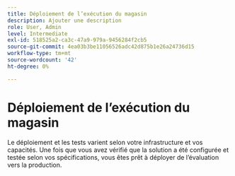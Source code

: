 ```yaml
---
title: Déploiement de l’exécution du magasin
description: Ajouter une description
role: User, Admin
level: Intermediate
exl-id: 518525a2-ca3c-47a9-979a-9456284f2cb5
source-git-commit: 4ea03b3be11056526adc42d875b1e26a24736d15
workflow-type: tm+mt
source-wordcount: '42'
ht-degree: 0%

---
```


# Déploiement de l’exécution du magasin

Le déploiement et les tests varient selon votre infrastructure et vos capacités. Une fois que vous avez vérifié que la solution a été configurée et testée selon vos spécifications, vous êtes prêt à déployer de l’évaluation vers la production.

